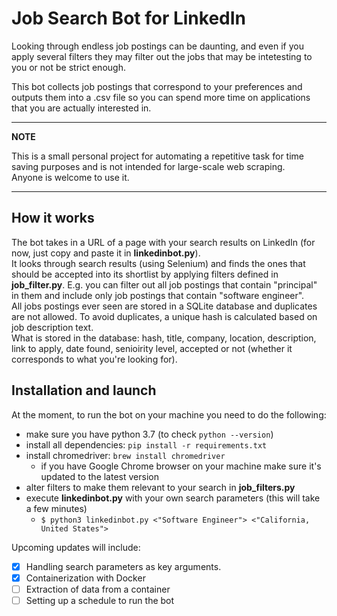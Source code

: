 # Job Search Bot for LinkedIn

Looking through endless job postings can be daunting, and even if you apply several filters they may filter out the jobs that may be intetesting to you or not be strict enough.

This bot collects job postings that correspond to your preferences and outputs them into a .csv file so you can spend more time on applications that you are actually interested in.

___
**NOTE**

This is a small personal project for automating a repetitive task for time saving purposes and is not intended for large-scale web scraping.  
Anyone is welcome to use it.
___

## How it works

The bot takes in a URL of a page with your search results on LinkedIn (for now, just copy and paste it in **linkedinbot.py**).  
It looks through search results (using Selenium) and finds the ones that should be accepted into its shortlist by applying filters defined in **job_filter.py**.  E.g. you can filter out all job postings that contain "principal" in them and include only job postings that contain "software engineer".  
All jobs postings ever seen are stored in a SQLite database and duplicates are not allowed. To avoid duplicates, a unique hash is calculated based on job description text.  
What is stored in the database: hash, title, company, location, description, link to apply, date found, senioirity level, accepted or not (whether it corresponds to what you're looking for).

## Installation and launch

At the moment, to run the bot on your machine you need to do the following:

- make sure you have python 3.7 (to check `python --version`)
- install all dependencies: `pip install -r requirements.txt`
- install chromedriver: `brew install chromedriver`
  - if you have Google Chrome browser on your machine make sure it's updated to the latest version
- alter filters to make them relevant to your search in **job_filters.py**
- execute **linkedinbot.py** with your own search parameters (this will take a few minutes)
  - `$ python3 linkedinbot.py <"Software Engineer"> <"California, United States">`

Upcoming updates will include:

- [x] Handling search parameters as key arguments.
- [x] Containerization with Docker
- [ ] Extraction of data from a container
- [ ] Setting up a schedule to run the bot